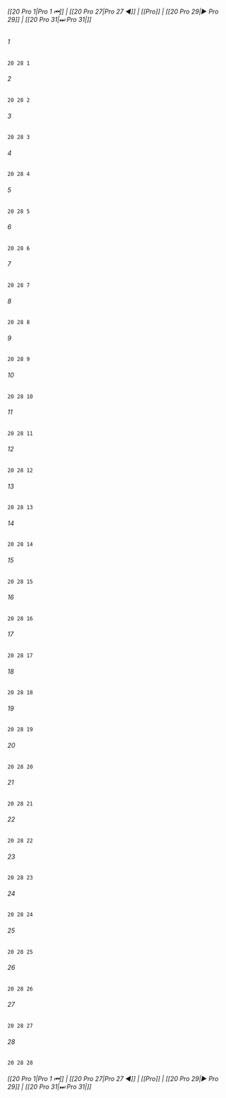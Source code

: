 
###### [[20 Pro 1|Pro 1 ⏮]] | [[20 Pro 27|Pro 27 ◀]] | [[Pro]] | [[20 Pro 29|▶ Pro 29]] | [[20 Pro 31|⏭ Pro 31|]]

###### 1
``` verse
20 28 1 
```
###### 2
``` verse
20 28 2 
```
###### 3
``` verse
20 28 3 
```
###### 4
``` verse
20 28 4 
```
###### 5
``` verse
20 28 5 
```
###### 6
``` verse
20 28 6 
```
###### 7
``` verse
20 28 7 
```
###### 8
``` verse
20 28 8 
```
###### 9
``` verse
20 28 9 
```
###### 10
``` verse
20 28 10 
```
###### 11
``` verse
20 28 11 
```
###### 12
``` verse
20 28 12 
```
###### 13
``` verse
20 28 13 
```
###### 14
``` verse
20 28 14 
```
###### 15
``` verse
20 28 15 
```
###### 16
``` verse
20 28 16 
```
###### 17
``` verse
20 28 17 
```
###### 18
``` verse
20 28 18 
```
###### 19
``` verse
20 28 19 
```
###### 20
``` verse
20 28 20 
```
###### 21
``` verse
20 28 21 
```
###### 22
``` verse
20 28 22 
```
###### 23
``` verse
20 28 23 
```
###### 24
``` verse
20 28 24 
```
###### 25
``` verse
20 28 25 
```
###### 26
``` verse
20 28 26 
```
###### 27
``` verse
20 28 27 
```
###### 28
``` verse
20 28 28 
```

###### [[20 Pro 1|Pro 1 ⏮]] | [[20 Pro 27|Pro 27 ◀]] | [[Pro]] | [[20 Pro 29|▶ Pro 29]] | [[20 Pro 31|⏭ Pro 31|]]

